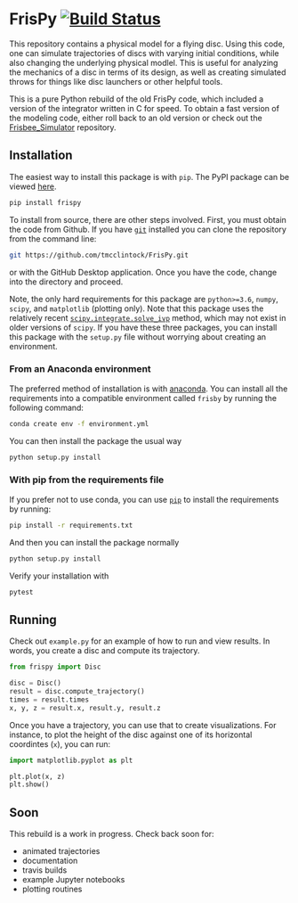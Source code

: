 # FrisPy [![Build Status](https://travis-ci.com/tmcclintock/FrisPy.svg?branch=v2)](https://travis-ci.com/tmcclintock/FrisPy)

This repository contains a physical model for a flying disc. Using this code,
one can simulate trajectories of discs with varying initial conditions, while
also changing the underlying physical modlel. This is useful for analyzing
the mechanics of a disc in terms of its design, as well as creating simulated
throws for things like disc launchers or other helpful tools.

This is a pure Python rebuild of the old FrisPy code, which included a version
of the integrator written in C for speed. To obtain a fast version of the
modeling code, either roll back to an old version or check out the
[Frisbee_Simulator](https://github.com/tmcclintock/Frisbee_Simulator)
repository.

## Installation

The easiest way to install this package is with ``pip``. The PyPI package can
be viewed [here](https://pypi.org/project/frispy/).

```bash
pip install frispy
```

To install from source, there are other steps involved.
First, you must obtain the code from Github. If you have
[`git`](https://git-scm.com/) installed you can clone the repository from
the command line:
```bash
git https://github.com/tmcclintock/FrisPy.git
```
or with the GitHub Desktop application. Once you have the code, change
into the directory and proceed.

Note, the only hard requirements for this package are `python>=3.6`,
`numpy`, `scipy`, and `matplotlib` (plotting only). Note that this package
uses the relatively recent
[`scipy.integrate.solve_ivp`](https://docs.scipy.org/doc/scipy/reference/generated/scipy.integrate.solve_ivp.html#scipy.integrate.solve_ivp)
method, which may not exist in older versions of `scipy`. If you have these
three packages, you can install this package with the `setup.py` file without
worrying about creating an environment.

### From an Anaconda environment
The preferred method of installation is with
[anaconda](https://docs.conda.io/projects/conda/en/latest/index.html).
You can install all the requirements into a compatible environment called
`frisby` by running the following command:
```bash
conda create env -f environment.yml
```
You can then install the package the usual way
```bash
python setup.py install
```

### With pip from the requirements file

If you prefer not to use conda, you can use
[`pip`](https://pypi.org/project/pip/) to install the requirements by
running:
```bash
pip install -r requirements.txt
```
And then you can install the package normally
```bash
python setup.py install
```

Verify your installation with
```bash
pytest
```

## Running

Check out `example.py` for an example of how to run and view results.
In words, you create a disc and compute its trajectory.
```python
from frispy import Disc

disc = Disc()
result = disc.compute_trajectory()
times = result.times
x, y, z = result.x, result.y, result.z
```
Once you have a trajectory, you can use that to create visualizations. For
instance, to plot the height of the disc against one of its horizontal
coordintes (`x`), you can run:
```python
import matplotlib.pyplot as plt

plt.plot(x, z)
plt.show()
```

## Soon

This rebuild is a work in progress. Check back soon for:

- animated trajectories
- documentation
- travis builds
- example Jupyter notebooks
- plotting routines
